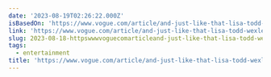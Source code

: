 ```yaml
---
date: '2023-08-19T02:26:22.000Z'
isBasedOn: 'https://www.vogue.com/article/and-just-like-that-lisa-todd-wexley-abortion'
link: 'https://www.vogue.com/article/and-just-like-that-lisa-todd-wexley-abortion'
slug: 2023-08-18-httpswwwvoguecomarticleand-just-like-that-lisa-todd-wexley-abortion
tags:
  - entertainment
title: 'https://www.vogue.com/article/and-just-like-that-lisa-todd-wexley-abortion'
---
```


